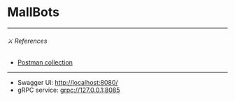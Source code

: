 # MallBots

<hr>

###### ⚔️ References

- [Postman collection](https://gold-shuttle-395606.postman.co/workspace/My-Workspace~e9564e49-df76-48b9-8f40-1c74ee320241/collection/687cdfafaff3c5780e7dbdd7?action=share&creator=10413281&active-environment=10413281-37d0952d-6a07-443b-a8f3-83805f295a77)

<hr>

- Swagger UI: [http://localhost:8080/](http://localhost:8080/)
- gRPC service: [grpc://127.0.0.1:8085](grpc://127.0.0.1:8085)
